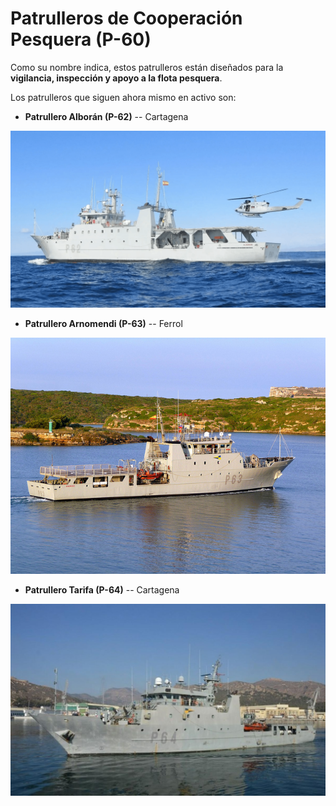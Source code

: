 # Patrulleros de Cooperación Pesquera (P-60)
Como su nombre indica, estos patrulleros están diseñados para la **vigilancia, inspección y apoyo a la flota pesquera**.

Los patrulleros que siguen ahora mismo en activo son:

- **Patrullero Alborán (P-62)** -- Cartagena

<img src="../../img/p-62.png"></img>

- **Patrullero Arnomendi (P-63)** -- Ferrol

<img src="../../img/p-63.jpg"></img>

- **Patrullero Tarifa (P-64)** -- Cartagena

<img src="../../img/p-64.jpg"></img>

